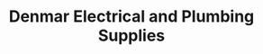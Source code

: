 ---
title: "Denmar Electrical and Plumbing Supplies"
url: /baguio/denmar-electrical-and-plumbing-supplies/
shop: Baustoffe
---